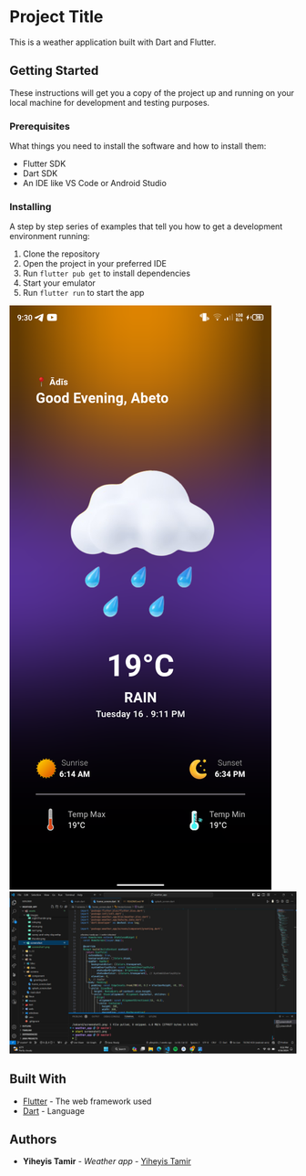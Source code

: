 # Project Title

This is a weather application built with Dart and Flutter.

## Getting Started

These instructions will get you a copy of the project up and running on your local machine for development and testing purposes.

### Prerequisites

What things you need to install the software and how to install them:

- Flutter SDK
- Dart SDK
- An IDE like VS Code or Android Studio

### Installing

A step by step series of examples that tell you how to get a development environment running:

1. Clone the repository
2. Open the project in your preferred IDE
3. Run `flutter pub get` to install dependencies
4. Start your emulator
5. Run `flutter run` to start the app

![Screenshot](./assets/screenshot/screenshot1.png)
![Screenshot](./assets/screenshot/Screenshot2.png)


## Built With

* [Flutter](https://flutter.dev/) - The web framework used
* [Dart](https://dart.dev/) - Language

## Authors
    
* **Yiheyis Tamir** - *Weather app* - [Yiheyis Tamir](https://github.com/Yiheyistm)

